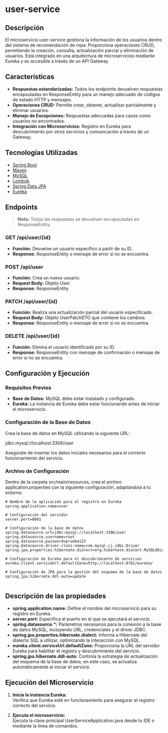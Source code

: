 # user-service

## Descripción

El microservicio user-service gestiona la información de los usuarios dentro del sistema de recomendación de ropa. Proporciona operaciones CRUD, permitiendo la creación, consulta, actualización parcial y eliminación de usuarios. Está integrado en una arquitectura de microservicios mediante Eureka y es accesible a través de un API Gateway.

## Características

- **Respuestas estandarizadas:** Todos los endpoints devuelven respuestas encapsuladas en ResponseEntity para un manejo adecuado de códigos de estado HTTP y mensajes.
- **Operaciones CRUD:** Permite crear, obtener, actualizar parcialmente y eliminar usuarios.
- **Manejo de Excepciones:** Respuestas adecuadas para casos como usuarios no encontrados.
- **Integración con Microservicios:** Registro en Eureka para descubrimiento por otros servicios y comunicación a través de un Gateway.

## Tecnologías Utilizadas

- [Spring Boot](https://spring.io/projects/spring-boot)
- [Maven](https://maven.apache.org/)
- [MySQL](https://www.mysql.com/)
- [Lombok](https://projectlombok.org/)
- [Spring Data JPA](https://spring.io/projects/spring-data-jpa)
- [Eureka](https://cloud.spring.io/spring-cloud-netflix/multi/multi_spring-cloud-eureka-server.html)

## Endpoints

> **Nota:** Todas las respuestas se devuelven encapsuladas en ResponseEntity.

### GET /api/user/{id}
- **Función:** Devuelve un usuario específico a partir de su ID.
- **Response:** ResponseEntity<User> o mensaje de error si no se encuentra.

### POST /api/user
- **Función:** Crea un nuevo usuario.
- **Request Body:** Objeto User.
- **Response:** ResponseEntity<User>

### PATCH /api/user/{id}
- **Función:** Realiza una actualización parcial del usuario especificado.
- **Request Body:** Objeto UserPatchDTO que contiene los cambios.
- **Response:** ResponseEntity<User> o mensaje de error si no se encuentra.

### DELETE /api/user/{id}
- **Función:** Elimina el usuario identificado por su ID.
- **Response:** ResponseEntity<String> con mensaje de confirmación o mensaje de error si no se encuentra.

## Configuración y Ejecución

### Requisitos Previos

- **Base de Datos:** MySQL debe estar instalado y configurado.
- **Eureka:** La instancia de Eureka debe estar funcionando antes de iniciar el microservicio.

### Configuración de la Base de Datos

Crea la base de datos en MySQL utilizando la siguiente URL:

jdbc:mysql://localhost:3306/user

Asegúrate de insertar los datos iniciales necesarios para el correcto funcionamiento del servicio.

### Archivo de Configuración

Dentro de la carpeta src/main/resources, crea el archivo application.properties con la siguiente configuración, adaptándola a tu entorno:

```properties
# Nombre de la aplicación para el registro en Eureka
spring.application.name=user

# Configuración del servidor
server.port=8081

# Configuración de la base de datos
spring.datasource.url=jdbc:mysql://localhost:3306/user
spring.datasource.username=root
spring.datasource.password=prueba123
spring.datasource.driver-class-name=com.mysql.cj.jdbc.Driver
spring.jpa.properties.hibernate.dialect=org.hibernate.dialect.MySQL8Dialect

# Configuración de Eureka para el descubrimiento de servicios
eureka.client.serviceUrl.defaultZone=http://localhost:8761/eureka/

# Configuración de JPA para la gestión del esquema de la base de datos
spring.jpa.hibernate.ddl-auto=update


```
## Descripción de las propiedades

- **spring.application.name:** Define el nombre del microservicio para su registro en Eureka.
- **server.port:** Especifica el puerto en el que se ejecutará el servicio.
- **spring.datasource.\*:** Parámetros necesarios para la conexión a la base de datos MySQL, incluyendo URL, credenciales y el driver JDBC.
- **spring.jpa.properties.hibernate.dialect:** Informa a Hibernate del dialecto SQL a utilizar, optimizando la interacción con MySQL.
- **eureka.client.serviceUrl.defaultZone:** Proporciona la URL del servidor Eureka para habilitar el registro y descubrimiento del servicio.
- **spring.jpa.hibernate.ddl-auto:** Controla la estrategia de actualización del esquema de la base de datos; en este caso, se actualiza automáticamente al iniciar el servicio.

## Ejecución del Microservicio

1. **Inicia la instancia Eureka:**  
   Verifica que Eureka esté en funcionamiento para asegurar el registro correcto del servicio.

2. **Ejecuta el microservicio:**  
   Ejecuta la clase principal UserServiceApplication.java desde tu IDE o mediante la línea de comandos.